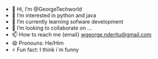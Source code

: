  - 👋 Hi, I’m @GeorgeTechworld
- 👀 I’m interested in python and java
- 🌱 I’m currently learning sofware development 
- 💞️ I’m looking to collaborate on ...
- 📫 How to reach me {email} wgeorge.nderitu@gmail.com
- 😄 Pronouns: He/Him
- ⚡ Fun fact: I think i`m funny

<!---
GeorgeTechworld/GeorgeTechworld is a ✨ special ✨ repository because its `README.md` (this file) appears on your GitHub profile.
You can click the Preview link to take a look at your changes.
--->
